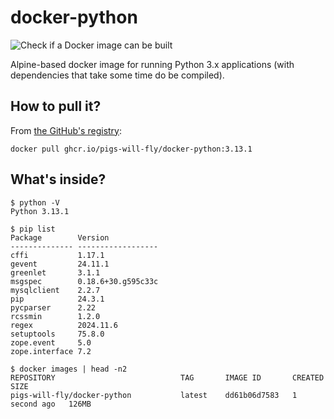 # docker-python
![Check if a Docker image can be built](https://github.com/pigs-will-fly/docker-python/workflows/Check%20if%20a%20Docker%20image%20can%20be%20built/badge.svg)

Alpine-based docker image for running Python 3.x applications (with dependencies that take some time do be compiled).

## How to pull it?

From [the GitHub's registry](https://github.com/pigs-will-fly/docker-python/pkgs/container/docker-python):

```
docker pull ghcr.io/pigs-will-fly/docker-python:3.13.1
```

## What's inside?

```
$ python -V
Python 3.13.1

$ pip list
Package        Version
-------------- ------------------
cffi           1.17.1
gevent         24.11.1
greenlet       3.1.1
msgspec        0.18.6+30.g595c33c
mysqlclient    2.2.7
pip            24.3.1
pycparser      2.22
rcssmin        1.2.0
regex          2024.11.6
setuptools     75.8.0
zope.event     5.0
zope.interface 7.2

$ docker images | head -n2
REPOSITORY                            TAG       IMAGE ID       CREATED        SIZE
pigs-will-fly/docker-python           latest    dd61b06d7583   1 second ago   126MB
```
